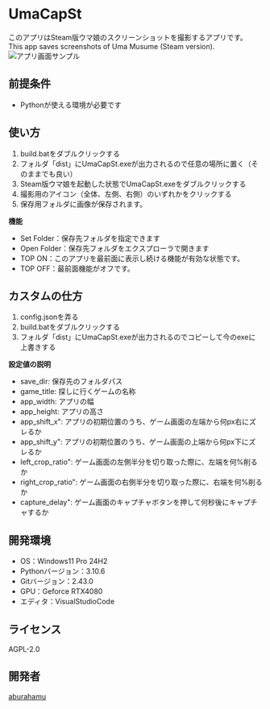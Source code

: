 # UmaCapSt
このアプリはSteam版ウマ娘のスクリーンショットを撮影するアプリです。
This app saves screenshots of Uma Musume (Steam version).
![アプリ画面サンプル](https://github.com/user-attachments/assets/d85e821f-73fc-4973-a275-f3ebf731f594)

## 前提条件
* Pythonが使える環境が必要です

## 使い方
1. build.batをダブルクリックする
2. フォルダ「dist」にUmaCapSt.exeが出力されるので任意の場所に置く（そのままでも良い）
3. Steam版ウマ娘を起動した状態でUmaCapSt.exeをダブルクリックする
4. 撮影用のアイコン（全体、左側、右側）のいずれかをクリックする
5. 保存用フォルダに画像が保存されます。

**機能**
- Set Folder：保存先フォルダを指定できます
- Open Folder：保存先フォルダをエクスプローラで開きます
- TOP ON：このアプリを最前面に表示し続ける機能が有効な状態です。
- TOP OFF：最前面機能がオフです。

## カスタムの仕方
1. config.jsonを弄る
2. build.batをダブルクリックする
3. フォルダ「dist」にUmaCapSt.exeが出力されるのでコピーして今のexeに上書きする

**設定値の説明**
* save_dir: 保存先のフォルダパス
* game_title: 探しに行くゲームの名称
* app_width: アプリの幅
* app_height: アプリの高さ
* app_shift_x": アプリの初期位置のうち、ゲーム画面の左端から何px右にズレるか
* app_shift_y": アプリの初期位置のうち、ゲーム画面の上端から何px下にズレるか
* left_crop_ratio": ゲーム画面の左側半分を切り取った際に、左端を何%削るか
* right_crop_ratio": ゲーム画面の右側半分を切り取った際に、右端を何%削るか
* capture_delay": ゲーム画面のキャプチャボタンを押して何秒後にキャプチャするか

## 開発環境
- OS：Windows11 Pro 24H2
- Pythonバージョン：3.10.6
- Gitバージョン：2.43.0
- GPU：Geforce RTX4080
- エディタ：VisualStudioCode

## ライセンス
AGPL-2.0

## 開発者
[aburahamu](https://twitter.com/aburahamu_aa)
